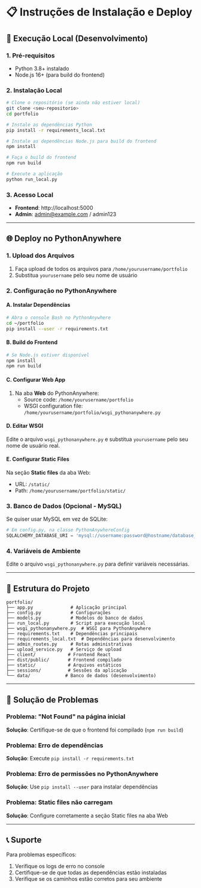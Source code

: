 # 📋 Instruções de Instalação e Deploy

## 🚀 Execução Local (Desenvolvimento)

### 1. Pré-requisitos
- Python 3.8+ instalado
- Node.js 16+ (para build do frontend)

### 2. Instalação Local

```bash
# Clone o repositório (se ainda não estiver local)
git clone <seu-repositorio>
cd portfolio

# Instale as dependências Python
pip install -r requirements_local.txt

# Instale as dependências Node.js para build do frontend
npm install

# Faça o build do frontend
npm run build

# Execute a aplicação
python run_local.py
```

### 3. Acesso Local
- **Frontend**: http://localhost:5000
- **Admin**: admin@example.com / admin123

---

## 🌐 Deploy no PythonAnywhere

### 1. Upload dos Arquivos
1. Faça upload de todos os arquivos para `/home/yourusername/portfolio`
2. Substitua `yourusername` pelo seu nome de usuário

### 2. Configuração no PythonAnywhere

#### A. Instalar Dependências
```bash
# Abra o console Bash no PythonAnywhere
cd ~/portfolio
pip install --user -r requirements.txt
```

#### B. Build do Frontend
```bash
# Se Node.js estiver disponível
npm install
npm run build
```

#### C. Configurar Web App
1. Na aba **Web** do PythonAnywhere:
   - Source code: `/home/yourusername/portfolio`
   - WSGI configuration file: `/home/yourusername/portfolio/wsgi_pythonanywhere.py`

#### D. Editar WSGI
Edite o arquivo `wsgi_pythonanywhere.py` e substitua `yourusername` pelo seu nome de usuário real.

#### E. Configurar Static Files
Na seção **Static files** da aba Web:
- URL: `/static/`
- Path: `/home/yourusername/portfolio/static/`

### 3. Banco de Dados (Opcional - MySQL)
Se quiser usar MySQL em vez de SQLite:

```python
# Em config.py, na classe PythonAnywhereConfig
SQLALCHEMY_DATABASE_URI = 'mysql://username:password@hostname/database_name'
```

### 4. Variáveis de Ambiente
Edite o arquivo `wsgi_pythonanywhere.py` para definir variáveis necessárias.

---

## 📁 Estrutura do Projeto

```
portfolio/
├── app.py              # Aplicação principal
├── config.py           # Configurações
├── models.py           # Modelos do banco de dados
├── run_local.py        # Script para execução local
├── wsgi_pythonanywhere.py  # WSGI para PythonAnywhere
├── requirements.txt    # Dependências principais
├── requirements_local.txt  # Dependências para desenvolvimento
├── admin_routes.py     # Rotas administrativas
├── upload_service.py   # Serviço de upload
├── client/            # Frontend React
├── dist/public/       # Frontend compilado
├── static/            # Arquivos estáticos
├── sessions/          # Sessões da aplicação
└── data/             # Banco de dados (desenvolvimento)
```

---

## 🔧 Solução de Problemas

### Problema: "Not Found" na página inicial
**Solução**: Certifique-se de que o frontend foi compilado (`npm run build`)

### Problema: Erro de dependências
**Solução**: Execute `pip install -r requirements.txt`

### Problema: Erro de permissões no PythonAnywhere
**Solução**: Use `pip install --user` para instalar dependências

### Problema: Static files não carregam
**Solução**: Configure corretamente a seção Static files na aba Web

---

## 📞 Suporte

Para problemas específicos:
1. Verifique os logs de erro no console
2. Certifique-se de que todas as dependências estão instaladas
3. Verifique se os caminhos estão corretos para seu ambiente